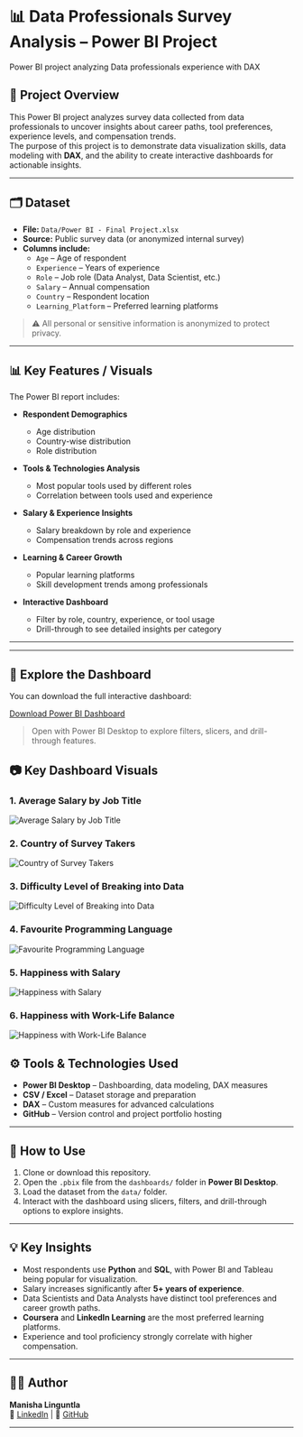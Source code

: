 # 📊 Data Professionals Survey Analysis – Power BI Project
Power BI project analyzing Data professionals experience with DAX

## 📌 Project Overview
This Power BI project analyzes survey data collected from data professionals to uncover insights about career paths, tool preferences, experience levels, and compensation trends.  
The purpose of this project is to demonstrate data visualization skills, data modeling with **DAX**, and the ability to create interactive dashboards for actionable insights.

---

## 🗂️ Dataset
- **File:** `Data/Power BI - Final Project.xlsx`  
- **Source:** Public survey data (or anonymized internal survey)  
- **Columns include:**  
  - `Age` – Age of respondent  
  - `Experience` – Years of experience  
  - `Role` – Job role (Data Analyst, Data Scientist, etc.)  
  - `Salary` – Annual compensation  
  - `Country` – Respondent location  
  - `Learning_Platform` – Preferred learning platforms  

> ⚠️ All personal or sensitive information is anonymized to protect privacy.

---

## 📊 Key Features / Visuals
The Power BI report includes:

- **Respondent Demographics**  
  - Age distribution  
  - Country-wise distribution  
  - Role distribution  

- **Tools & Technologies Analysis**  
  - Most popular tools used by different roles  
  - Correlation between tools used and experience  

- **Salary & Experience Insights**  
  - Salary breakdown by role and experience  
  - Compensation trends across regions  

- **Learning & Career Growth**  
  - Popular learning platforms  
  - Skill development trends among professionals  

- **Interactive Dashboard**  
  - Filter by role, country, experience, or tool usage  
  - Drill-through to see detailed insights per category  

---

---

## 🔹 Explore the Dashboard
You can download the full interactive dashboard:

[Download Power BI Dashboard](https://github.com/manishalinguntla2808/Data-Professional-Survey-Breakdown/blob/main/Dashboards/Data%20Professional%20Survey%20report.pbix)

> Open with Power BI Desktop to explore filters, slicers, and drill-through features.

## 📷 Key Dashboard Visuals

### 1. Average Salary by Job Title
![Average Salary by Job Title](https://github.com/manishalinguntla2808/Data-Professional-Survey-Breakdown/blob/main/Images/Average%20salary%20by%20job%20title.png)

### 2. Country of Survey Takers
![Country of Survey Takers](https://github.com/manishalinguntla2808/Data-Professional-Survey-Breakdown/blob/main/Images/Country%20of%20Survey%20Takers.png)

### 3. Difficulty Level of Breaking into Data
![Difficulty Level of Breaking into Data](https://github.com/manishalinguntla2808/Data-Professional-Survey-Breakdown/blob/main/Images/Difficulty%20level%20of%20breaking%20into%20data.png)

### 4. Favourite Programming Language
![Favourite Programming Language](https://github.com/manishalinguntla2808/Data-Professional-Survey-Breakdown/blob/main/Images/Favourite%20programming%20language.png)

### 5. Happiness with Salary
![Happiness with Salary](https://github.com/manishalinguntla2808/Data-Professional-Survey-Breakdown/blob/main/Images/Happiness%20with%20slary.png)

### 6. Happiness with Work-Life Balance
![Happiness with Work-Life Balance](https://github.com/manishalinguntla2808/Data-Professional-Survey-Breakdown/blob/main/Images/Happiness%20with%20work%20Life%20balance.png)


## ⚙️ Tools & Technologies Used
- **Power BI Desktop** – Dashboarding, data modeling, DAX measures  
- **CSV / Excel** – Dataset storage and preparation  
- **DAX** – Custom measures for advanced calculations  
- **GitHub** – Version control and project portfolio hosting  

---

## 🚀 How to Use
1. Clone or download this repository.  
2. Open the `.pbix` file from the `dashboards/` folder in **Power BI Desktop**.  
3. Load the dataset from the `data/` folder.  
4. Interact with the dashboard using slicers, filters, and drill-through options to explore insights.

---

## 💡 Key Insights
- Most respondents use **Python** and **SQL**, with Power BI and Tableau being popular for visualization.  
- Salary increases significantly after **5+ years of experience**.  
- Data Scientists and Data Analysts have distinct tool preferences and career growth paths.  
- **Coursera** and **LinkedIn Learning** are the most preferred learning platforms.  
- Experience and tool proficiency strongly correlate with higher compensation.  

---

## 👩‍💻 Author
**Manisha Linguntla**  
🔗 [LinkedIn](https://www.linkedin.com/in/manisha-linguntla/) | 🔗 [GitHub](https://github.com/manishalinguntla2808)

---
